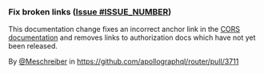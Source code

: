 ### Fix broken links ([Issue #ISSUE_NUMBER](https://github.com/apollographql/router/issues/ISSUE_NUMBER))

This documentation change fixes an incorrect anchor link in the [CORS documentation](https://www.apollographql.com/docs/router/configuration/cors/) and removes links to authorization docs which have not yet been released. 

By [@Meschreiber](https://github.com/Meschreiber) in https://github.com/apollographql/router/pull/3711
